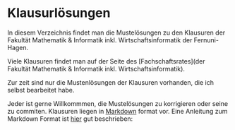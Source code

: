 # Klausurlösungen

In diesem Verzeichnis findet man die Mustelösungen zu den Klausuren der Fakultät Mathematik & Informatik inkl. Wirtschaftsinformatik der Fernuni-Hagen.

Viele Klausuren findet man auf der Seite des [Fachschaftsrates](der Fakultät Mathematik & Informatik inkl. Wirtschaftsinformatik).

Zur zeit sind nur die Mustenlösungen der Klausuren vorhanden, die ich selbst bearbeitet habe.


Jeder ist gerne Willkommmen, die Mustelösungen zu korrigieren oder seine zu commiten. Klausuren liegen in [Markdown](https://de.wikipedia.org/wiki/Markdown) format vor. Eine Anleitung zum Markdown Format ist [hier](https://help.github.com/articles/markdown-basics/) gut beschrieben:


